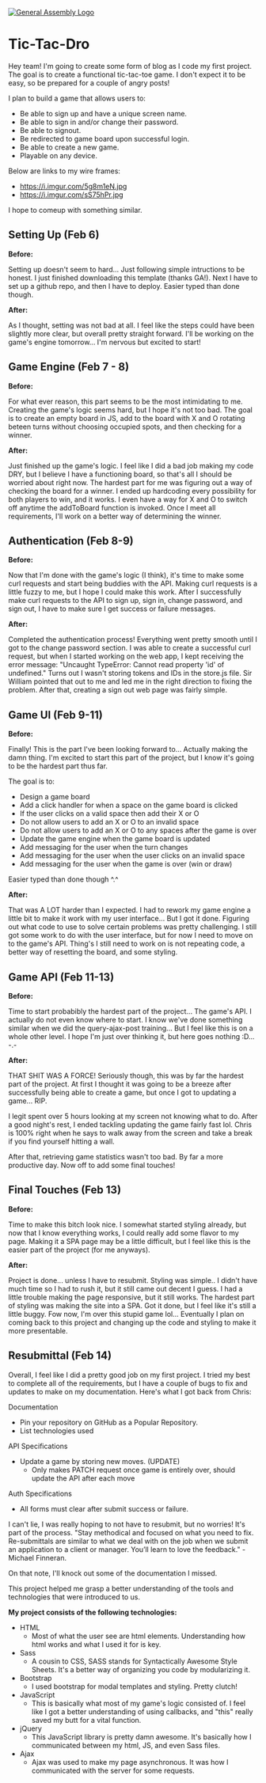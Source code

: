 [![General Assembly Logo](https://camo.githubusercontent.com/1a91b05b8f4d44b5bbfb83abac2b0996d8e26c92/687474703a2f2f692e696d6775722e636f6d2f6b6538555354712e706e67)](https://generalassemb.ly/education/web-development-immersive)

# Tic-Tac-Dro

Hey team! I'm going to create some form of blog as I code my first project. The goal is to create a functional tic-tac-toe game. I don't expect it to be easy, so be prepared for a couple of angry posts!

I plan to build a game that allows users to:
  - Be able to sign up and have a unique screen name.
  - Be able to sign in and/or change their password.
  - Be able to signout.
  - Be redirected to game board upon successful login.
  - Be able to create a new game.
  - Playable on any device.

Below are links to my wire frames:

  - https://i.imgur.com/5g8m1eN.jpg
  - https://i.imgur.com/sS75hPr.jpg

I hope to comeup with something similar.

## Setting Up (Feb 6)

**Before:**

Setting up doesn't seem to hard... Just following simple intructions to be honest. I just finished downloading this template (thanks GA!). Next I have to set up a github repo, and then I have to deploy. Easier typed than done though.

**After:**

As I thought, setting was not bad at all. I feel like the steps could have been slightly more clear, but overall pretty straight forward. I'll be working on the game's engine tomorrow... I'm nervous but excited to start!

## Game Engine (Feb 7 - 8)

**Before:**

For what ever reason, this part seems to be the most intimidating to me. Creating the game's logic seems hard, but I hope it's not too bad. The goal is to create an empty board in JS, add to the board with X and O rotating beteen turns without choosing occupied spots, and then checking for a winner.

**After:**

Just finished up the game's logic. I feel like I did a bad job making my code DRY, but I believe I have a functioning board, so that's all I should be worried about right now. The hardest part for me was figuring out a way of checking the board for a winner. I ended up hardcoding every possibility for both players to win, and it works. I even have a way for X and O to switch off anytime the addToBoard function is invoked. Once I meet all requirements, I'll work on a better way of determining the winner.

## Authentication (Feb 8-9)

**Before:**

Now that I'm done with the game's logic (I think), it's time to make some curl requests and start being buddies with the API. Making curl requests is a little fuzzy to me, but I hope I could make this work. After I successfully make curl requests to the API to sign up, sign in, change password, and sign out, I have to make sure I get success or failure messages.

**After:**

Completed the authentication process! Everything went pretty smooth until I got to the change password section. I was able to create a successful curl request, but when I started working on the web app, I kept receiving the error message: "Uncaught TypeError: Cannot read property 'id' of undefined." Turns out I wasn't storing tokens and IDs in the store.js file. Sir William pointed that out to me and led me in the right direction to fixing the problem. After that, creating a sign out web page was fairly simple.


## Game UI (Feb 9-11)

**Before:**

Finally! This is the part I've been looking forward to... Actually making the damn thing. I'm excited to start this part of the project, but I know it's going to be the hardest part thus far.

The goal is to:
- Design a game board
- Add a click handler for when a space on the game board is clicked
- If the user clicks on a valid space then add their X or O
- Do not allow users to add an X or O to an invalid space
- Do not allow users to add an X or O to any spaces after the game is over
- Update the game engine when the game board is updated
- Add messaging for the user when the turn changes
- Add messaging for the user when the user clicks on an invalid space
- Add messaging for the user when the game is over (win or draw)

Easier typed than done though ^.^

**After:**

That was A LOT harder than I expected. I had to rework my game engine a little bit to make it work with my user interface... But I got it done. Figuring out what code to use to solve certain problems was pretty challenging. I still got some work to do with the user interface, but for now I need to move on to the game's API. Thing's I still need to work on is not repeating code, a better way of resetting the board, and some styling.

## Game API (Feb 11-13)

**Before:**

Time to start probabibly the hardest part of the project... The game's API. I actually do not even know where to start. I know we've done something similar when we did the query-ajax-post training... But I feel like this is on a whole other level. I hope I'm just over thinking it, but here goes nothing :D... -.-

**After:**

THAT SHIT WAS A FORCE! Seriously though, this was by far the hardest part of the project. At first I thought it was going to be a breeze after successfully being able to create a game, but once I got to updating a game... RIP.

I legit spent over 5 hours looking at my screen not knowing what to do. After a good night's rest, I ended tackling updating the game fairly fast lol. Chris is 100% right when he says to walk away from the screen and take a break if you find yourself hitting a wall.

After that, retrieving game statistics wasn't too bad. By far a more productive day. Now off to add some final touches!


## Final Touches (Feb 13)

**Before:**

Time to make this bitch look nice. I somewhat started styling already, but now that I know everything works, I could really add some flavor to my page. Making it a SPA page may be a little difficult, but I feel like this is the easier part of the project (for me anyways).

**After:**

Project is done... unless I have to resubmit. Styling was simple.. I didn't have much time so I had to rush it, but it still came out decent I guess. I had a little trouble making the page responsive, but it still works. The hardest part of styling was making the site into a SPA. Got it done, but I feel like it's still a little buggy. Fow now, I'm over this stupid game lol... Eventually I plan on coming back to this project and changing up the code and styling to make it more presentable.

## Resubmittal (Feb 14)

Overall, I feel like I did a pretty good job on my first project. I tried my best to complete all of the requirements, but I have a couple of bugs to fix and updates to make on my documentation. Here's what I got back from Chris:

Documentation
- Pin your repository on GitHub as a Popular Repository.
- List technologies used

API Specifications
 - Update a game by storing new moves. (UPDATE)
   - Only makes PATCH request once game is entirely over, should update the API after each move

Auth Specifications
 - All forms must clear after submit success or failure.

I can't lie, I was really hoping to not have to resubmit, but no worries! It's part of the process. "Stay methodical and focused on what you need to fix. Re-submittals are similar to what we deal with on the job when we submit an application to a client or manager. You’ll learn to love the feedback." - Michael Finneran.

On that note, I'll knock out some of the documentation I missed.

This project helped me grasp a better understanding of the tools and technologies that were introduced to us.

**My project consists of the following technologies:**
- HTML
  - Most of what the user see are html elements. Understanding how html works and what I used it for is key.
- Sass
  - A cousin to CSS, SASS stands for Syntactically Awesome Style Sheets. It's a better way of organizing you code by modularizing it.
- Bootstrap
  - I used bootstrap for modal templates and styling. Pretty clutch!
- JavaScript
  - This is basically what most of my game's logic consisted of. I feel like I got a better understanding of using callbacks, and "this" really saved my butt for a vital function.
- jQuery
  - This JavaScript library is pretty damn awesome. It's basically how I communicated between my html, JS, and even Sass files.
- Ajax
  - Ajax was used to make my page asynchronous. It was how I communicated with the server for some requests.
